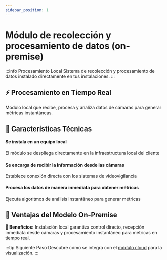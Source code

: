 ```yaml
---
sidebar_position: 1
---
```


# Módulo de recolección y procesamiento de datos (on-premise)

:::info Procesamiento Local
Sistema de recolección y procesamiento de datos instalado directamente en tus instalaciones.
:::

<div className="hero-banner">
  <div className="hero-content">
    <h2>⚡ Procesamiento en Tiempo Real</h2>
    <p>Módulo local que recibe, procesa y analiza datos de cámaras para generar métricas instantáneas.</p>
  </div>
</div>

## 🔧 Características Técnicas

<div className="feature-grid">
  <div className="feature-card">
    <h4>Se instala en un equipo local</h4>
    <p>El módulo se despliega directamente en la infraestructura local del cliente</p>
  </div>
  <div className="feature-card">
    <h4>Se encarga de recibir la información desde las cámaras</h4>
    <p>Establece conexión directa con los sistemas de videovigilancia</p>
  </div>
  <div className="feature-card">
    <h4>Procesa los datos de manera inmediata para obtener métricas</h4>
    <p>Ejecuta algoritmos de análisis instantáneo para generar métricas</p>
  </div>
</div>

## 💪 Ventajas del Modelo On-Premise

<div className="callout callout-tip">
  <strong>🚀 Beneficios:</strong> Instalación local garantiza control directo, recepción inmediata desde cámaras y procesamiento instantáneo para métricas en tiempo real.
</div>

:::tip Siguiente Paso
Descubre cómo se integra con el [módulo cloud](./módulo-de-visualización-de-datos.md) para la visualización.
:::
